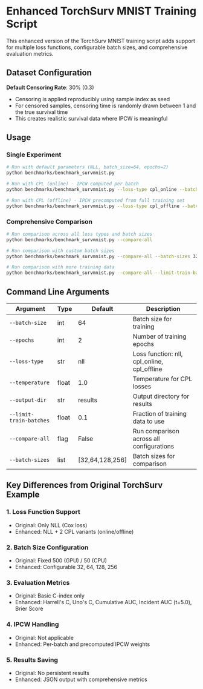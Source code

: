 # Enhanced TorchSurv MNIST Training Script

This enhanced version of the TorchSurv MNIST training script adds support for multiple loss functions, configurable batch sizes, and comprehensive evaluation metrics.

## Dataset Configuration

**Default Censoring Rate**: 30% (0.3)
- Censoring is applied reproducibly using sample index as seed
- For censored samples, censoring time is randomly drawn between 1 and the true survival time
- This creates realistic survival data where IPCW is meaningful

## Usage

### Single Experiment
```bash
# Run with default parameters (NLL, batch_size=64, epochs=2)
python benchmarks/benchmark_survmnist.py

# Run with CPL (online) - IPCW computed per batch
python benchmarks/benchmark_survmnist.py --loss-type cpl_online --batch-size 64 --epochs 5

# Run with CPL (offline) - IPCW precomputed from full training set
python benchmarks/benchmark_survmnist.py --loss-type cpl_offline --batch-size 64 --epochs 5
```

### Comprehensive Comparison
```bash
# Run comparison across all loss types and batch sizes
python benchmarks/benchmark_survmnist.py --compare-all

# Run comparison with custom batch sizes
python benchmarks/benchmark_survmnist.py --compare-all --batch-sizes 32 64 128 256

# Run comparison with more training data
python benchmarks/benchmark_survmnist.py --compare-all --limit-train-batches 0.2
```


## Command Line Arguments

| Argument | Type | Default | Description |
|----------|------|---------|-------------|
| `--batch-size` | int | 64 | Batch size for training |
| `--epochs` | int | 2 | Number of training epochs |
| `--loss-type` | str | nll | Loss function: nll, cpl_online, cpl_offline |
| `--temperature` | float | 1.0 | Temperature for CPL losses |
| `--output-dir` | str | results | Output directory for results |
| `--limit-train-batches` | float | 0.1 | Fraction of training data to use |
| `--compare-all` | flag | False | Run comparison across all configurations |
| `--batch-sizes` | list | [32,64,128,256] | Batch sizes for comparison |


## Key Differences from Original TorchSurv Example

### 1. **Loss Function Support**
- Original: Only NLL (Cox loss)
- Enhanced: NLL + 2 CPL variants (online/offline)

### 2. **Batch Size Configuration**
- Original: Fixed 500 (GPU) / 50 (CPU)
- Enhanced: Configurable 32, 64, 128, 256

### 3. **Evaluation Metrics**
- Original: Basic C-index only
- Enhanced: Harrell's C, Uno's C, Cumulative AUC, Incident AUC (t=5.0), Brier Score

### 4. **IPCW Handling**
- Original: Not applicable
- Enhanced: Per-batch and precomputed IPCW weights

### 5. **Results Saving**
- Original: No persistent results
- Enhanced: JSON output with comprehensive metrics
